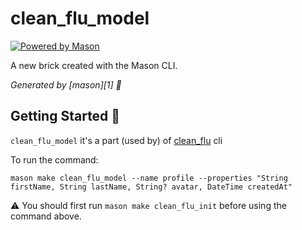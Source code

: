 # clean_flu_model

[![Powered by Mason](https://img.shields.io/endpoint?url=https%3A%2F%2Ftinyurl.com%2Fmason-badge)](https://github.com/felangel/mason)

A new brick created with the Mason CLI.

_Generated by [mason][1] 🧱_

## Getting Started 🚀

`clean_flu_model` it's a part (used by) of [clean_flu](https://github.com/itisnajim/clean_flu_cli) cli

To run the command:
```shell
mason make clean_flu_model --name profile --properties "String firstName, String lastName, String? avatar, DateTime createdAt"
```

⚠️ You should first run `mason make clean_flu_init` before using the command above.
 